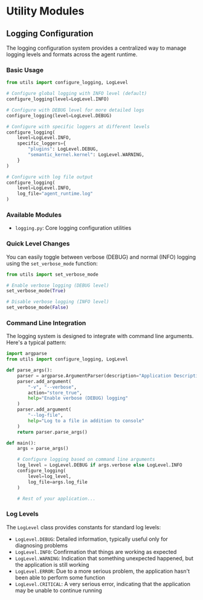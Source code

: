 # Utility Modules

## Logging Configuration

The logging configuration system provides a centralized way to manage logging levels and formats across the agent runtime.

### Basic Usage

```python
from utils import configure_logging, LogLevel

# Configure global logging with INFO level (default)
configure_logging(level=LogLevel.INFO)

# Configure with DEBUG level for more detailed logs
configure_logging(level=LogLevel.DEBUG)

# Configure with specific loggers at different levels
configure_logging(
    level=LogLevel.INFO,
    specific_loggers={
        "plugins": LogLevel.DEBUG,
        "semantic_kernel.kernel": LogLevel.WARNING,
    }
)

# Configure with log file output
configure_logging(
    level=LogLevel.INFO,
    log_file="agent_runtime.log"
)
```

### Available Modules

- `logging.py`: Core logging configuration utilities

### Quick Level Changes

You can easily toggle between verbose (DEBUG) and normal (INFO) logging using the `set_verbose_mode` function:

```python
from utils import set_verbose_mode

# Enable verbose logging (DEBUG level)
set_verbose_mode(True)

# Disable verbose logging (INFO level)
set_verbose_mode(False)
```

### Command Line Integration

The logging system is designed to integrate with command line arguments. Here's a typical pattern:

```python
import argparse
from utils import configure_logging, LogLevel

def parse_args():
    parser = argparse.ArgumentParser(description="Application Description")
    parser.add_argument(
        "-v", "--verbose",
        action="store_true",
        help="Enable verbose (DEBUG) logging"
    )
    parser.add_argument(
        "--log-file",
        help="Log to a file in addition to console"
    )
    return parser.parse_args()

def main():
    args = parse_args()

    # Configure logging based on command line arguments
    log_level = LogLevel.DEBUG if args.verbose else LogLevel.INFO
    configure_logging(
        level=log_level,
        log_file=args.log_file
    )

    # Rest of your application...
```

### Log Levels

The `LogLevel` class provides constants for standard log levels:

- `LogLevel.DEBUG`: Detailed information, typically useful only for diagnosing problems
- `LogLevel.INFO`: Confirmation that things are working as expected
- `LogLevel.WARNING`: Indication that something unexpected happened, but the application is still working
- `LogLevel.ERROR`: Due to a more serious problem, the application hasn't been able to perform some function
- `LogLevel.CRITICAL`: A very serious error, indicating that the application may be unable to continue running
